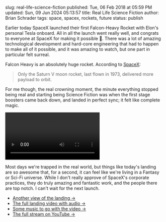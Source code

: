 slug: real-life-science-fiction
published: Tue, 06 Feb 2018 at 05:59 PM
updated: Sun, 09 Jun 2024 05:13:57 
title: Real Life Science Fiction
author: Brian Schrader
tags: space, spacex, rockets, future
status: publish

Earlier today SpaceX launched their first Falcon-Heavy Rocket with Elon's personal Tesla onboard. All in all the launch went really well, and congrats to everyone at SpaceX for making it possible 🎉. There was a lot of amazing technological development and hard-core engineering that had to happen to make all of it possible, and it was amazing to watch, but one part in particular felt surreal.

Falcon Heavy is an absolutely huge rocket. According to [SpaceX][spacex]:

> Only the Saturn V moon rocket, last flown in 1973, delivered more payload to orbit.

For me though, the real crowning moment, the minute everything stopped being real and starting being Science Fiction was when the first stage boosters came back down, and landed in perfect sync; it felt like complete magic.

<video class="image-center" controls>
  <source src="/images/blog/SpaceX-Booster-Landing-Short.mp4" type="video/mp4">
    Your browser does not support this video.
</video>

Most days we're trapped in the real world, but things like today's landing are so awesome that, for a second, it can feel like we're living in a Fantasy or Sci-Fi universe. While I don't really approve of SpaceX's corporate practices, they do truly amazing and fantastic work, and the people there are top notch. I can't wait for the next launch.

- [Another view of the landing &#8594;][dock-view]
- [The full landing video with audio &#8594;][full-video]
- [Some music to go with the video &#8594;][go]
- [The full stream on YouTube &#8594;][yt]

[full-video]: /images/blog/SpaceX-Booster-Landing.mp4
[go]: https://www.youtube.com/watch?v=BHIo6qwJarI
[spacex]: http://www.spacex.com/falcon-heavy
[yt]: https://www.youtube.com/watch?v=wbSwFU6tY1c&t=2279s
[dock-view]: /images/blog/SpaceX-Booster-Landing-Docks.jpg

